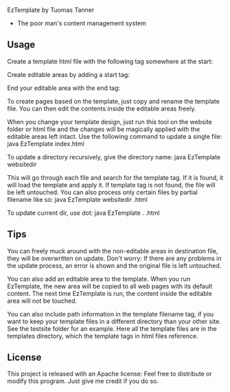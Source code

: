 EzTemplate by Tuomas Tanner
- The poor man's content management system

## Usage ##
Create a template html file with the following tag somewhere at the start:
<!--eztemplate_templatefilename.html-->

Create editable areas by adding a start tag:
<!--ezstart_areaname-->
End your editable area with the end tag:
<!--ezend_areaname-->

To create pages based on the template, just copy and rename the template file. You can then edit the contents inside the editable areas freely.

When you change your template design, just run this tool on the website folder or html file and the changes will be magically applied with the editable areas left intact.
Use the following command to update a single file:
java EzTemplate index.html

To update a directory recursively, give the directory name:
java EzTemplate websitedir

This will go through each file and search for the template tag. If it is found, it will load the template and apply it. If template tag is not found, the file will be left untouched. You can also process only certain files by partial filename like so:
java EzTemplate websitedir .html

To update current dir, use dot:
java EzTemplate . .html

## Tips ##
You can freely muck around with the non-editable areas in destination file, they will be overwritten on update. Don't worry: If there are any problems in the update process, an error is shown and the original file is left untouched. 

You can also add an editable area to the template. When you run EzTemplate, the new area will be copied to all web pages with its default content. The next time EzTemplate is run, the content inside the editable area will not be touched.

You can also include path information in the template filename tag, if you want to keep your template files in a different directory than your other site. See the testsite folder for an example. Here all the template files are in the templates directory, which the template tags in html files reference.

## License ##
This project is released with an Apache license:
Feel free to distribute or modify this program. Just give me credit if you do so.
